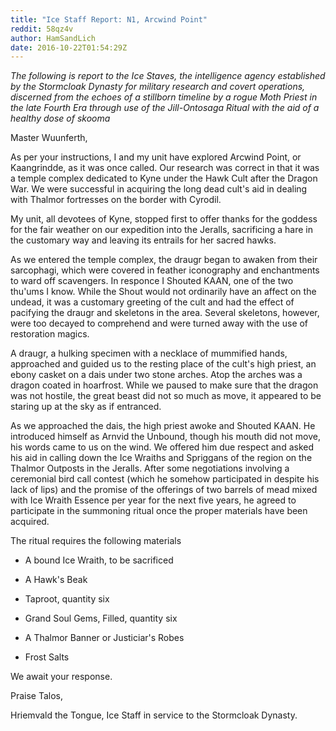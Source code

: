 ```yaml
---
title: "Ice Staff Report: N1, Arcwind Point"
reddit: 58qz4v
author: HamSandLich
date: 2016-10-22T01:54:29Z
---
```


*The following is report to the Ice Staves, the intelligence agency established by the Stormcloak Dynasty for military research and covert operations, discerned from the echoes of a stillborn timeline by a rogue Moth Priest in the late Fourth Era through use of the Jill-Ontosaga Ritual with the aid of a healthy dose of skooma*

Master Wuunferth,

As per your instructions, I and my unit have explored Arcwind Point, or Kaangrindde, as it was once called. Our research was correct in that it was a temple complex dedicated to Kyne under the Hawk Cult after the Dragon War. We were successful in acquiring the long dead cult's aid in dealing with Thalmor fortresses on the border with Cyrodil.

My unit, all devotees of Kyne, stopped first to offer thanks for the goddess for the fair weather on our expedition into the Jeralls, sacrificing a hare in the customary way and leaving its entrails for her sacred hawks.

As we entered the temple complex, the draugr began to awaken from their sarcophagi, which were covered in feather iconography and enchantments to ward off scavengers. In responce I Shouted KAAN, one of the two thu'ums I know. While the Shout would not ordinarily have an affect on the undead, it was a customary greeting of the cult and had the effect of pacifying the draugr and skeletons in the area. Several skeletons, however, were too decayed to comprehend and were turned away with the use of restoration magics.

A draugr, a hulking specimen with a necklace of mummified hands, approached and guided us to the resting place of the cult's high priest, an ebony casket  on a dais under two stone arches. Atop the arches was a dragon coated in hoarfrost. While we paused to make sure that the dragon was not hostile, the great beast did not so much as move, it appeared to be staring up at the sky as if entranced.

As we approached the dais, the high priest awoke and Shouted KAAN. He introduced himself as Arnvid the Unbound, though his mouth did not move, his words came to us on the wind. We offered him due respect and asked his aid in calling down the Ice Wraiths and Spriggans of the region on the Thalmor Outposts in the Jeralls. After some negotiations involving a ceremonial bird call contest (which he somehow participated in despite his lack of lips) and the promise of the offerings of two barrels of mead mixed with Ice Wraith Essence per year for the next five years, he agreed to participate in the summoning ritual once the proper materials have been acquired.

The ritual requires the following materials

* A bound Ice Wraith, to be sacrificed

* A Hawk's Beak

* Taproot, quantity six

* Grand Soul Gems, Filled, quantity six

* A Thalmor Banner or Justiciar's Robes

* Frost Salts

We await your response.

Praise Talos,

Hriemvald the Tongue, Ice Staff in service to the Stormcloak Dynasty.


